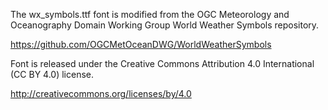 The wx_symbols.ttf font is modified from the OGC Meteorology and Oceanography Domain Working
Group World Weather Symbols repository.

https://github.com/OGCMetOceanDWG/WorldWeatherSymbols

Font is released under the Creative Commons Attribution 4.0 International (CC BY 4.0) license.

http://creativecommons.org/licenses/by/4.0